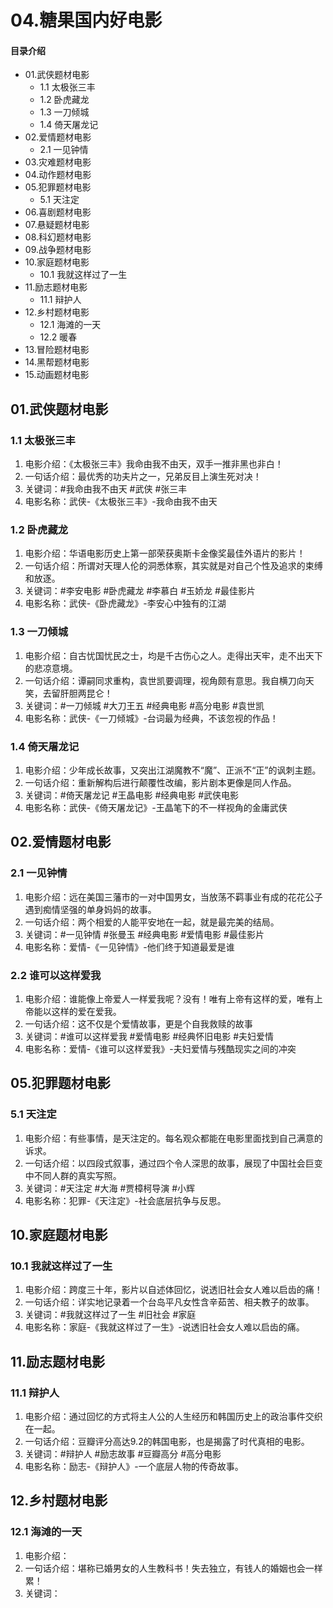 # 04.糖果国内好电影
#### 目录介绍
- 01.武侠题材电影
  - 1.1 太极张三丰
  - 1.2 卧虎藏龙
  - 1.3 一刀倾城
  - 1.4 倚天屠龙记
- 02.爱情题材电影
  - 2.1 一见钟情
- 03.灾难题材电影
- 04.动作题材电影
- 05.犯罪题材电影
  - 5.1 天注定
- 06.喜剧题材电影
- 07.悬疑题材电影
- 08.科幻题材电影
- 09.战争题材电影
- 10.家庭题材电影
  - 10.1 我就这样过了一生
- 11.励志题材电影
  - 11.1 辩护人
- 12.乡村题材电影
  - 12.1 海滩的一天
  - 12.2 暖春
- 13.冒险题材电影
- 14.黑帮题材电影
- 15.动画题材电影
  

## 01.武侠题材电影

### 1.1 太极张三丰

1. 电影介绍：《太极张三丰》我命由我不由天，双手一推非黑也非白！
2. 一句话介绍：最优秀的功夫片之一，兄弟反目上演生死对决！
3. 关键词：#我命由我不由天 #武侠 #张三丰
4. 电影名称：武侠-《太极张三丰》-我命由我不由天

### 1.2 卧虎藏龙

1. 电影介绍：华语电影历史上第一部荣获奥斯卡金像奖最佳外语片的影片！
2. 一句话介绍：所谓对天理人伦的洞悉体察，其实就是对自己个性及追求的束缚和放逐。
3. 关键词：#李安电影 #卧虎藏龙 #李慕白 #玉娇龙 #最佳影片
4. 电影名称：武侠-《卧虎藏龙》-李安心中独有的江湖

### 1.3 一刀倾城

1. 电影介绍：自古忧国忧民之士，均是千古伤心之人。走得出天牢，走不出天下的悲凉意境。
2. 一句话介绍：谭嗣同求重构，袁世凯要调理，视角颇有意思。我自横刀向天笑，去留肝胆两昆仑！
3. 关键词：#一刀倾城 #大刀王五 #经典电影 #高分电影 #袁世凯
4. 电影名称：武侠-《一刀倾城》-台词最为经典，不该忽视的作品！

### 1.4 倚天屠龙记

1. 电影介绍：少年成长故事，又突出江湖魔教不“魔”、正派不“正”的讽刺主题。
2. 一句话介绍：重新解构后进行颠覆性改编，影片剧本更像是同人作品。
3. 关键词：#倚天屠龙记 #王晶电影 #经典电影 #武侠电影
4. 电影名称：武侠-《倚天屠龙记》-王晶笔下的不一样视角的金庸武侠


## 02.爱情题材电影
### 2.1 一见钟情

1. 电影介绍：远在美国三藩市的一对中国男女，当放荡不羁事业有成的花花公子遇到痴情坚强的单身妈妈的故事。
2. 一句话介绍：两个相爱的人能平安地在一起，就是最完美的结局。
3. 关键词：#一见钟情 #张曼玉 #经典电影 #爱情电影 #最佳影片
4. 电影名称：爱情-《一见钟情》-他们终于知道最爱是谁

### 2.2 谁可以这样爱我

1. 电影介绍：谁能像上帝爱人一样爱我呢？没有！唯有上帝有这样的爱，唯有上帝能以这样的爱在爱我。
2. 一句话介绍：这不仅是个爱情故事，更是个自我救赎的故事
3. 关键词：#谁可以这样爱我 #爱情电影 #经典怀旧电影 #夫妇爱情
4. 电影名称：爱情-《谁可以这样爱我》-夫妇爱情与残酷现实之间的冲突

## 05.犯罪题材电影

### 5.1 天注定

1. 电影介绍：有些事情，是天注定的。每名观众都能在电影里面找到自己满意的诉求。
2. 一句话介绍：以四段式叙事，通过四个令人深思的故事，展现了中国社会巨变中不同人群的真实写照。
3. 关键词：#天注定 #大海 #贾樟柯导演 #小辉
4. 电影名称：犯罪-《天注定》-社会底层抗争与反思。


## 10.家庭题材电影

### 10.1 我就这样过了一生

1. 电影介绍：跨度三十年，影片以自述体回忆，说透旧社会女人难以启齿的痛！
2. 一句话介绍：详实地记录着一个台岛平凡女性含辛茹苦、相夫教子的故事。
3. 关键词：#我就这样过了一生 #旧社会 #家庭
4. 电影名称：家庭-《我就这样过了一生》-说透旧社会女人难以启齿的痛。

## 11.励志题材电影

### 11.1 辩护人

1. 电影介绍：通过回忆的方式将主人公的人生经历和韩国历史上的政治事件交织在一起。
2. 一句话介绍：豆瓣评分高达9.2的韩国电影，也是揭露了时代真相的电影。
3. 关键词：#辩护人 #励志故事 #豆瓣高分 #高分电影
4. 电影名称：励志-《辩护人》-一个底层人物的传奇故事。



## 12.乡村题材电影

### 12.1 海滩的一天

1. 电影介绍：
2. 一句话介绍：堪称已婚男女的人生教科书！失去独立，有钱人的婚姻也会一样累！
3. 关键词：



